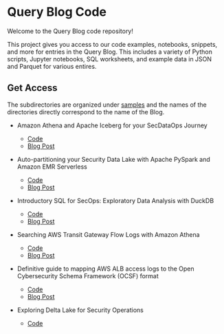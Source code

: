 # Query Blog Code

Welcome to the Query Blog code repository!

This project gives you access to our code examples, notebooks, snippets, and more for entries in the Query Blog. This includes a variety of Python scripts, Jupyter notebooks, SQL worksheets, and example data in JSON and Parquet for various entires.

## Get Access

The subdirectories are organized under [samples](./samples/) and the names of the directories directly correspond to the name of the Blog.

* Amazon Athena and Apache Iceberg for your SecDataOps Journey
    - [Code](./samples/athena_iceberg_secdataops/)
    - [Blog Post](https://www.query.ai/resources/blogs/amazon-athena-and-apache-iceberg-for-your-secdataops-journey/)

* Auto-partitioning your Security Data Lake with Apache PySpark and Amazon EMR Serverless
    - [Code](./samples/pyspark_emr_serverless_autopartition/)
    - [Blog Post](https://www.query.ai/resources/blogs/auto-partitioning-your-security-data-lake-with-apache-pyspark-and-amazon-emr-serverless/)

* Introductory SQL for SecOps: Exploratory Data Analysis with DuckDB
    - [Code](./samples/duck_db_eda_part_1/)
    - [Blog Post](https://www.query.ai/resources/blogs/introductory-sql-for-secops/)

* Searching AWS Transit Gateway Flow Logs with Amazon Athena
    - [Code](./samples/tgw_flow_logs/)
    - [Blog Post](https://www.query.ai/resources/blogs/searching-aws-transit-gateway-flow-logs-with-amazon-athena/)

* Definitive guide to mapping AWS ALB access logs to the Open Cybersecurity Schema Framework (OCSF) format
    - [Code](./samples/alb_ocsf_mapping/)
    - [Blog Post](https://www.query.ai/resources/blogs/mapping-amazon-application-load-balancer-access-logs-to-the-open-cybersecurity-schema-framework-ocsf/)

* Exploring Delta Lake for Security Operations
    - [Code](./samples/delta_lake_exploration/)